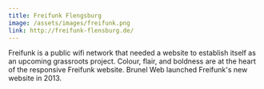 ```yaml
---
title: Freifunk Flengsburg
image: /assets/images/freifunk.png
link: http://freifunk-flensburg.de/
---
```

Freifunk is a public wifi network that needed a website to establish itself as an upcoming grassroots project. Colour, flair, and boldness are at the heart of the responsive Freifunk website. Brunel Web launched Freifunk's new website in 2013.
